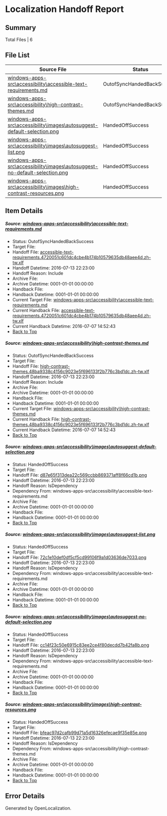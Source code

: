 # <a name='report-top'></a> Localization Handoff Report

## Summary
 Total Files | 6

## File List
 Source File | Status | Details 
 ----------- | ------ | ------- 
 [windows-apps-src\accessibility\accessible-text-requirements.md](https://github.com/Microsoft/windows-apps/blob/7a202a239c7d792eecb77c388717e5a15b9b07ba/windows-apps-src/accessibility/accessible-text-requirements.md) | OutofSyncHandedBackSuccess | [Details](#0ebd4ecd4c9aff0c0ebaad4f6ffb43257b2b6d2711)
 [windows-apps-src\accessibility\high-contrast-themes.md](https://github.com/Microsoft/windows-apps/blob/7a202a239c7d792eecb77c388717e5a15b9b07ba/windows-apps-src/accessibility/high-contrast-themes.md) | OutofSyncHandedBackSuccess | [Details](#4566e4fecbc381e4ed972c43c571d50d46f2bdc417)
 [windows-apps-src\accessibility\images\autosuggest-default-selection.png](https://github.com/Microsoft/windows-apps/blob/13c3ed89d1fe6e07a633f1c6562600915c2eaf47/windows-apps-src/accessibility/images/autosuggest-default-selection.png) | HandedOffSuccess | [Details](#d87e65f313dea22c569ccbb869371aff8f66cd1b18)
 [windows-apps-src\accessibility\images\autosuggest-list.png](https://github.com/Microsoft/windows-apps/blob/13c3ed89d1fe6e07a633f1c6562600915c2eaf47/windows-apps-src/accessibility/images/autosuggest-list.png) | HandedOffSuccess | [Details](#72c1e10def0df5cf5cd99106f9a1d03636de703319)
 [windows-apps-src\accessibility\images\autosuggest-no-default-selection.png](https://github.com/Microsoft/windows-apps/blob/13c3ed89d1fe6e07a633f1c6562600915c2eaf47/windows-apps-src/accessibility/images/autosuggest-no-default-selection.png) | HandedOffSuccess | [Details](#cc14f23c50e6915c83ee2ce4f80decdd7b42fa8b20)
 [windows-apps-src\accessibility\images\high-contrast-resources.png](https://github.com/Microsoft/windows-apps/blob/7a202a239c7d792eecb77c388717e5a15b9b07ba/windows-apps-src/accessibility/images/high-contrast-resources.png) | HandedOffSuccess | [Details](#bfeac97d2cafb99d71a5d16326efecae9f35e85e32)

## Item Details
##### <a name='0ebd4ecd4c9aff0c0ebaad4f6ffb43257b2b6d2711'></a> Source: [windows-apps-src\accessibility\accessible-text-requirements.md](https://github.com/Microsoft/windows-apps/blob/7a202a239c7d792eecb77c388717e5a15b9b07ba/windows-apps-src/accessibility/accessible-text-requirements.md)
* Status: OutofSyncHandedBackSuccess
* Target File: 
* Handoff File: [accessible-text-requirements.4720051c601dc4cbe4b174b10579635db48aee4d.zh-tw.xlf](https://github.com/Microsoft/WDG.handoff/blob/3b849487059a622289a12c00128b4e6ce38bbe7f/ol-handoff/Microsoft/windows-apps.zh-tw/master/accessible-text-requirements.4720051c601dc4cbe4b174b10579635db48aee4d.zh-tw.xlf)
* Handoff Datetime: 2016-07-13 22:23:00
* Handoff Reason: Include
* Archive File: 
* Archive Datetime: 0001-01-01 00:00:00
* Handback File: 
* Handback Datetime: 0001-01-01 00:00:00
* Current Target File: [windows-apps-src\accessibility\accessible-text-requirements.md](https://github.com/Microsoft/windows-apps.zh-tw/blob/8fb0333f93d8703ca2c68ed5663a59d0bc562167/windows-apps-src/accessibility/accessible-text-requirements.md)
* Current Handback File: [accessible-text-requirements.4720051c601dc4cbe4b174b10579635db48aee4d.zh-tw.xlf](https://github.com/Microsoft/WDG.handback/blob/8a79e594417f6c24b1634f8d2ee5921039f22dca/ol-handback/Microsoft/windows-apps.zh-tw/master/accessible-text-requirements.4720051c601dc4cbe4b174b10579635db48aee4d.zh-tw.xlf)
* Current Handback Datetime: 2016-07-07 14:52:43
* [Back to Top](#report-top)

##### <a name='4566e4fecbc381e4ed972c43c571d50d46f2bdc417'></a> Source: [windows-apps-src\accessibility\high-contrast-themes.md](https://github.com/Microsoft/windows-apps/blob/7a202a239c7d792eecb77c388717e5a15b9b07ba/windows-apps-src/accessibility/high-contrast-themes.md)
* Status: OutofSyncHandedBackSuccess
* Target File: 
* Handoff File: [high-contrast-themes.48ba9338c4156c9023e5f696133f2b776c3bd1dc.zh-tw.xlf](https://github.com/Microsoft/WDG.handoff/blob/3b849487059a622289a12c00128b4e6ce38bbe7f/ol-handoff/Microsoft/windows-apps.zh-tw/master/high-contrast-themes.48ba9338c4156c9023e5f696133f2b776c3bd1dc.zh-tw.xlf)
* Handoff Datetime: 2016-07-13 22:23:00
* Handoff Reason: Include
* Archive File: 
* Archive Datetime: 0001-01-01 00:00:00
* Handback File: 
* Handback Datetime: 0001-01-01 00:00:00
* Current Target File: [windows-apps-src\accessibility\high-contrast-themes.md](https://github.com/Microsoft/windows-apps.zh-tw/blob/8fb0333f93d8703ca2c68ed5663a59d0bc562167/windows-apps-src/accessibility/high-contrast-themes.md)
* Current Handback File: [high-contrast-themes.48ba9338c4156c9023e5f696133f2b776c3bd1dc.zh-tw.xlf](https://github.com/Microsoft/WDG.handback/blob/8a79e594417f6c24b1634f8d2ee5921039f22dca/ol-handback/Microsoft/windows-apps.zh-tw/master/high-contrast-themes.48ba9338c4156c9023e5f696133f2b776c3bd1dc.zh-tw.xlf)
* Current Handback Datetime: 2016-07-07 14:52:43
* [Back to Top](#report-top)

##### <a name='d87e65f313dea22c569ccbb869371aff8f66cd1b18'></a> Source: [windows-apps-src\accessibility\images\autosuggest-default-selection.png](https://github.com/Microsoft/windows-apps/blob/13c3ed89d1fe6e07a633f1c6562600915c2eaf47/windows-apps-src/accessibility/images/autosuggest-default-selection.png)
* Status: HandedOffSuccess
* Target File: 
* Handoff File: [d87e65f313dea22c569ccbb869371aff8f66cd1b.png](https://github.com/Microsoft/WDG.handoff/blob/3b849487059a622289a12c00128b4e6ce38bbe7f/ol-handoff/Microsoft/windows-apps.zh-tw/master/d87e65f313dea22c569ccbb869371aff8f66cd1b.png)
* Handoff Datetime: 2016-07-13 22:23:00
* Handoff Reason: IsDependency
* Dependency From: windows-apps-src\accessibility\accessible-text-requirements.md
* Archive File: 
* Archive Datetime: 0001-01-01 00:00:00
* Handback File: 
* Handback Datetime: 0001-01-01 00:00:00
* [Back to Top](#report-top)

##### <a name='72c1e10def0df5cf5cd99106f9a1d03636de703319'></a> Source: [windows-apps-src\accessibility\images\autosuggest-list.png](https://github.com/Microsoft/windows-apps/blob/13c3ed89d1fe6e07a633f1c6562600915c2eaf47/windows-apps-src/accessibility/images/autosuggest-list.png)
* Status: HandedOffSuccess
* Target File: 
* Handoff File: [72c1e10def0df5cf5cd99106f9a1d03636de7033.png](https://github.com/Microsoft/WDG.handoff/blob/3b849487059a622289a12c00128b4e6ce38bbe7f/ol-handoff/Microsoft/windows-apps.zh-tw/master/72c1e10def0df5cf5cd99106f9a1d03636de7033.png)
* Handoff Datetime: 2016-07-13 22:23:00
* Handoff Reason: IsDependency
* Dependency From: windows-apps-src\accessibility\accessible-text-requirements.md
* Archive File: 
* Archive Datetime: 0001-01-01 00:00:00
* Handback File: 
* Handback Datetime: 0001-01-01 00:00:00
* [Back to Top](#report-top)

##### <a name='cc14f23c50e6915c83ee2ce4f80decdd7b42fa8b20'></a> Source: [windows-apps-src\accessibility\images\autosuggest-no-default-selection.png](https://github.com/Microsoft/windows-apps/blob/13c3ed89d1fe6e07a633f1c6562600915c2eaf47/windows-apps-src/accessibility/images/autosuggest-no-default-selection.png)
* Status: HandedOffSuccess
* Target File: 
* Handoff File: [cc14f23c50e6915c83ee2ce4f80decdd7b42fa8b.png](https://github.com/Microsoft/WDG.handoff/blob/3b849487059a622289a12c00128b4e6ce38bbe7f/ol-handoff/Microsoft/windows-apps.zh-tw/master/cc14f23c50e6915c83ee2ce4f80decdd7b42fa8b.png)
* Handoff Datetime: 2016-07-13 22:23:00
* Handoff Reason: IsDependency
* Dependency From: windows-apps-src\accessibility\accessible-text-requirements.md
* Archive File: 
* Archive Datetime: 0001-01-01 00:00:00
* Handback File: 
* Handback Datetime: 0001-01-01 00:00:00
* [Back to Top](#report-top)

##### <a name='bfeac97d2cafb99d71a5d16326efecae9f35e85e32'></a> Source: [windows-apps-src\accessibility\images\high-contrast-resources.png](https://github.com/Microsoft/windows-apps/blob/7a202a239c7d792eecb77c388717e5a15b9b07ba/windows-apps-src/accessibility/images/high-contrast-resources.png)
* Status: HandedOffSuccess
* Target File: 
* Handoff File: [bfeac97d2cafb99d71a5d16326efecae9f35e85e.png](https://github.com/Microsoft/WDG.handoff/blob/3b849487059a622289a12c00128b4e6ce38bbe7f/ol-handoff/Microsoft/windows-apps.zh-tw/master/bfeac97d2cafb99d71a5d16326efecae9f35e85e.png)
* Handoff Datetime: 2016-07-13 22:23:00
* Handoff Reason: IsDependency
* Dependency From: windows-apps-src\accessibility\high-contrast-themes.md
* Archive File: 
* Archive Datetime: 0001-01-01 00:00:00
* Handback File: 
* Handback Datetime: 0001-01-01 00:00:00
* [Back to Top](#report-top)


## Error Details

Generated by OpenLocalization.
